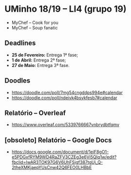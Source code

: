<!-- ----------------------------------------------------------------------- -->

# UMinho 18/19 – LI4 (grupo 19)

* MyChef – Cook for you
* MyChef – Soup fanatic

<!-- ----------------------------------------------------------------------- -->

## Deadlines

* **25 de Fevereiro:** Entrega 1ª fase;
* **1 de Abril:** Entrega 2ª fase;
* **27 de Maio:** Entrega 3ª fase.

<!-- ----------------------------------------------------------------------- -->

## Doodles

* https://doodle.com/poll/7mg54cngddps994e#calendar
* https://doodle.com/poll/ndeivk4bsykfesb7#calendar

<!-- ----------------------------------------------------------------------- -->

## Relatório – Overleaf

* https://www.overleaf.com/5339766667vnbrydbtfqmv

<!-- ----------------------------------------------------------------------- -->

## [obsoleto] Relatório – Google Docs

* https://docs.google.com/document/d/1eiF8gO1-e5PDGxfRYM9WD4RaZFV3CZEg3e6Vi5QIq1w/edit?fbclid=IwAR3TOK97G6V6UhFSigf387tgUj_Q-2theXMKjaepYUsCnw42Q6FEO0LHBbE

<!-- ----------------------------------------------------------------------- -->
